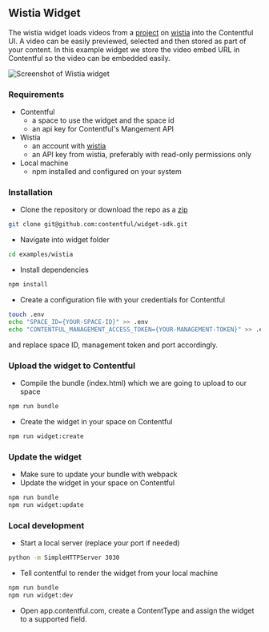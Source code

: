 Wistia Widget 
-------------

The wistia widget loads videos from a [project](http://wistia.com/doc/projects) on [wistia](http://wistia.com/) into the Contentful UI. A video can be easily previewed, selected and then stored as part of your content. In this example widget we store the video embed URL in Contentful so the video can be embedded easily. 

![Screenshot of Wistia widget](http://contentful.github.io/widget-sdk/assets/wistia.gif)

### Requirements

- Contentful
    - a space to use the widget and the space id
    - an api key for Contentful's Mangement API
- Wistia
    - an account with [wistia](http://wistia.com/)
    - an API key from wistia, preferably with read-only permissions only
- Local machine
    - npm installed and configured on your system

### Installation

- Clone the repository or download the repo as a [zip](https://github.com/contentful/widget-sdk/archive/master.zip)
```bash
git clone git@github.com:contentful/widget-sdk.git
```
- Navigate into widget folder
```bash
cd examples/wistia
```
- Install dependencies
```bash
npm install
```
- Create a configuration file with your credentials for Contentful
```bash
touch .env
echo "SPACE_ID={YOUR-SPACE-ID}" >> .env
echo "CONTENTFUL_MANAGEMENT_ACCESS_TOKEN={YOUR-MANAGEMENT-TOKEN}" >> .env

```
and replace space ID, management token and port accordingly.

### Upload the widget to Contentful

- Compile the bundle (index.html) which we are going to upload to our space
```bash
npm run bundle
```
- Create the widget in your space on Contentful
```bash
npm run widget:create
```

### Update the widget

- Make sure to update your bundle with webpack
- Update the widget in your space on Contentful
```bash
npm run bundle
npm run widget:update
```

### Local development

- Start a local server (replace your port if needed)
```bash
python -m SimpleHTTPServer 3030
```
- Tell contentful to render the widget from your local machine
```bash
npm run bundle
npm run widget:dev
```
- Open app.contentful.com, create a ContentType and assign the widget to a supported field.
